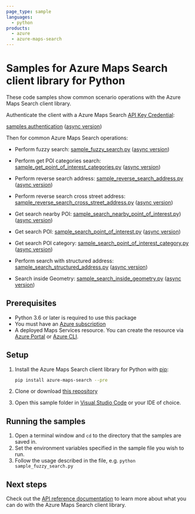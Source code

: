 ```yaml
---
page_type: sample
languages:
  - python
products:
  - azure
  - azure-maps-search
---
```


# Samples for Azure Maps Search client library for Python

These code samples show common scenario operations with the Azure Maps Search client library.

Authenticate the client with a Azure Maps Search [API Key Credential](https://docs.microsoft.com/azure/azure-maps/how-to-manage-account-keys):

[samples authentication](https://github.com/Azure/azure-sdk-for-python/blob/main/sdk/maps/azure-maps-search/samples/sample_authentication.py) ([async version](https://github.com/Azure/azure-sdk-for-python/blob/main/sdk/maps/azure-maps-search/samples/async_samples/sample_authentication_async.py))

Then for common Azure Maps Search operations:

* Perform fuzzy search: [sample_fuzzy_search.py](https://github.com/Azure/azure-sdk-for-python/blob/main/sdk/maps/azure-maps-search/samples/sample_fuzzy_search.py) ([async version](https://github.com/Azure/azure-sdk-for-python/blob/main/sdk/maps/azure-maps-search/samples/async_samples/sample_fuzzy_search_async.py))

* Perform get POI categories search: [sample_get_point_of_interest_categories.py](https://github.com/Azure/azure-sdk-for-python/blob/main/sdk/maps/azure-maps-search/samples/sample_get_point_of_interest_categories.py) ([async version](https://github.com/Azure/azure-sdk-for-python/blob/main/sdk/maps/azure-maps-search/samples/async_samples/sample_get_point_of_interest_categories_async.py))

* Perform reverse search address: [sample_reverse_search_address.py](https://github.com/Azure/azure-sdk-for-python/blob/main/sdk/maps/azure-maps-search/samples/sample_reverse_search_address.py) ([async version](https://github.com/Azure/azure-sdk-for-python/blob/main/sdk/maps/azure-maps-search/samples/async_samples/sample_reverse_search_address_async.py))

* Perform reverse search cross street address: [sample_reverse_search_cross_street_address.py](https://github.com/Azure/azure-sdk-for-python/blob/main/sdk/maps/azure-maps-search/samples/sample_reverse_search_cross_street_address.py) ([async version](https://github.com/Azure/azure-sdk-for-python/blob/main/sdk/maps/azure-maps-search/samples/async_samples/sample_reverse_search_cross_street_address_async.py))

* Get search nearby POI: [sample_search_nearby_point_of_interest.py](https://github.com/Azure/azure-sdk-for-python/blob/main/sdk/maps/azure-maps-search/samples/sample_search_nearby_point_of_interest.py)) ([async version](https://github.com/Azure/azure-sdk-for-python/blob/main/sdk/maps/azure-maps-search/samples/async_samples/sample_search_nearby_point_of_interest_async.py))

* Get search POI: [sample_search_point_of_interest.py](https://github.com/Azure/azure-sdk-for-python/blob/main/sdk/maps/azure-maps-search/samples/sample_search_point_of_interest.py) ([async version](https://github.com/Azure/azure-sdk-for-python/blob/main/sdk/maps/azure-maps-search/samples/async_samples/sample_search_point_of_interest_async.py))

* Get search POI category: [sample_search_point_of_interest_category.py](https://github.com/Azure/azure-sdk-for-python/blob/main/sdk/maps/azure-maps-search/samples/sample_search_point_of_interest_category.py) ([async version](https://github.com/Azure/azure-sdk-for-python/blob/main/sdk/maps/azure-maps-search/samples/async_samples/sample_search_point_of_interest_category_async.py))

* Perform search with structured address: [sample_search_structured_address.py](https://github.com/Azure/azure-sdk-for-python/blob/main/sdk/maps/azure-maps-search/samples/sample_search_structured_address.py) ([async version](https://github.com/Azure/azure-sdk-for-python/blob/main/sdk/maps/azure-maps-search/samples/async_samples/sample_search_structured_address_async.py))

* Search inside Geometry: [sample_search_inside_geometry.py](https://github.com/Azure/azure-sdk-for-python/blob/main/sdk/maps/azure-maps-search/samples/sample_search_inside_geometry.py) ([async version](https://github.com/Azure/azure-sdk-for-python/blob/main/sdk/maps/azure-maps-search/samples/async_samples/sample_search_inside_geometry_async.py))

## Prerequisites

* Python 3.6 or later is required to use this package
* You must have an [Azure subscription](https://azure.microsoft.com/free/)
* A deployed Maps Services resource. You can create the resource via [Azure Portal][azure_portal] or [Azure CLI][azure_cli].

## Setup

1. Install the Azure Maps Search client library for Python with [pip](https://pypi.org/project/pip/):

   ```bash
   pip install azure-maps-search --pre
   ```

2. Clone or download [this repository](https://github.com/Azure/azure-sdk-for-python)
3. Open this sample folder in [Visual Studio Code](https://code.visualstudio.com) or your IDE of choice.

## Running the samples

1. Open a terminal window and `cd` to the directory that the samples are saved in.
2. Set the environment variables specified in the sample file you wish to run.
3. Follow the usage described in the file, e.g. `python sample_fuzzy_search.py`

## Next steps

Check out the [API reference documentation](https://docs.microsoft.com/rest/api/maps/search)
to learn more about what you can do with the Azure Maps Search client library.

<!-- LINKS -->
[azure_portal]: https://portal.azure.com
[azure_cli]: https://docs.microsoft.com/cli/azure